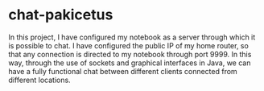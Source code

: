 # chat-pakicetus
In this project, I have configured my notebook as a server through which it is possible to chat. I have configured the public IP of my home router, so that any connection is directed to my notebook through port 9999. In this way, through the use of sockets and graphical interfaces in Java, we can have a fully functional chat between different clients connected from different locations.
